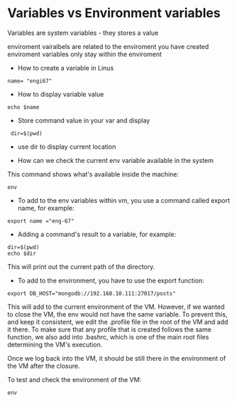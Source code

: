# Variables vs Environment variables
Variables are system variables - they stores a value

enviroment vairalbels are related to the enviroment you have created 
enviroment variables only stay within the enviroment 

- How to create a variable in Linus
```
name= "engi67"
```
- How to display variable value
```
echo $name
```
- Store command value in your var and display

```
 dir=$(pwd)
```
- use dir to display current location

- How can we check the current env variable available in the system

This command shows what's available inside the machine:

```
env
```

- To add to the env variables within vm, you use a command called export name, for example:

```
export name ="eng-67"
```


- Adding a command's result to a variable, for example:

```
dir=$(pwd)
echo $dir
```

This will print out the current path of the directory.


- To add to the environment, you have to use the export function:

```
export DB_HOST="mongodb://192.168.10.111:27017/posts"
```

This will add to the current environment of the VM. However, if we wanted to close the VM, the env 
would not have the same variable. To prevent this, and keep it consistent, we edit the .profile file
in the root of the VM and add it there. To make sure that any profile that is created follows the
same function, we also add into .bashrc, which is one of the main root files determining the VM's 
execution.

Once we log back into the VM, it should be still there in the environment of the VM after the closure.

To test and check the environment of the VM:

```
env
```


